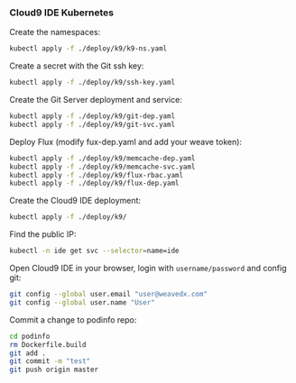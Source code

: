 ### Cloud9 IDE Kubernetes

Create the namespaces:

```bash
kubectl apply -f ./deploy/k9/k9-ns.yaml
```

Create a secret with the Git ssh key:

```bash
kubectl apply -f ./deploy/k9/ssh-key.yaml
```

Create the Git Server deployment and service:

```bash
kubectl apply -f ./deploy/k9/git-dep.yaml
kubectl apply -f ./deploy/k9/git-svc.yaml
```

Deploy Flux (modify fux-dep.yaml and add your weave token):

```bash
kubectl apply -f ./deploy/k9/memcache-dep.yaml
kubectl apply -f ./deploy/k9/memcache-svc.yaml
kubectl apply -f ./deploy/k9/flux-rbac.yaml
kubectl apply -f ./deploy/k9/flux-dep.yaml
```

Create the Cloud9 IDE deployment:

```bash
kubectl apply -f ./deploy/k9/
```

Find the public IP:

```bash
kubectl -n ide get svc --selector=name=ide
```

Open Cloud9 IDE in your browser, login with `username/password` and config git:

```bash
git config --global user.email "user@weavedx.com" 
git config --global user.name "User"
```

Commit a change to podinfo repo:

```bash
cd podinfo
rm Dockerfile.build
git add .
git commit -m "test"
git push origin master
```


